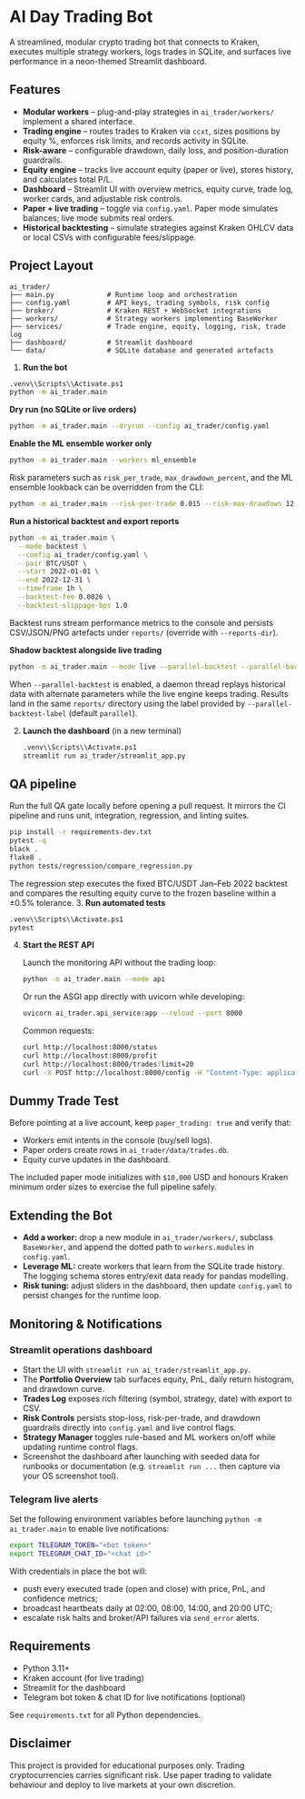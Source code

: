 # AI Day Trading Bot

A streamlined, modular crypto trading bot that connects to Kraken, executes multiple strategy workers, logs trades in SQLite, and surfaces live performance in a neon-themed Streamlit dashboard.

## Features

- **Modular workers** – plug-and-play strategies in `ai_trader/workers/` implement a shared interface.
- **Trading engine** – routes trades to Kraken via `ccxt`, sizes positions by equity %, enforces risk limits, and records activity in SQLite.
- **Risk-aware** – configurable drawdown, daily loss, and position-duration guardrails.
- **Equity engine** – tracks live account equity (paper or live), stores history, and calculates total P/L.
- **Dashboard** – Streamlit UI with overview metrics, equity curve, trade log, worker cards, and adjustable risk controls.
- **Paper + live trading** – toggle via `config.yaml`. Paper mode simulates balances; live mode submits real orders.
- **Historical backtesting** – simulate strategies against Kraken OHLCV data or local CSVs with configurable fees/slippage.

## Project Layout

```
ai_trader/
├── main.py             # Runtime loop and orchestration
├── config.yaml         # API keys, trading symbols, risk config
├── broker/             # Kraken REST + WebSocket integrations
├── workers/            # Strategy workers implementing BaseWorker
├── services/           # Trade engine, equity, logging, risk, trade log
├── dashboard/          # Streamlit dashboard
└── data/               # SQLite database and generated artefacts
```


1. **Run the bot**

```bash
.venv\\Scripts\\Activate.ps1
python -m ai_trader.main
```

**Dry run (no SQLite or live orders)**

```bash
python -m ai_trader.main --dryrun --config ai_trader/config.yaml
```

**Enable the ML ensemble worker only**

```bash
python -m ai_trader.main --workers ml_ensemble
```

Risk parameters such as `risk_per_trade`, `max_drawdown_percent`, and the ML ensemble lookback can be overridden from the CLI:

```bash
python -m ai_trader.main --risk-per-trade 0.015 --risk-max-drawdown 12 --ml-window-size 200
```

**Run a historical backtest and export reports**

```bash
python -m ai_trader.main \
  --mode backtest \
  --config ai_trader/config.yaml \
  --pair BTC/USDT \
  --start 2022-01-01 \
  --end 2022-12-31 \
  --timeframe 1h \
  --backtest-fee 0.0026 \
  --backtest-slippage-bps 1.0
```

Backtest runs stream performance metrics to the console and persists CSV/JSON/PNG artefacts under `reports/` (override with `--reports-dir`).

**Shadow backtest alongside live trading**

```bash
python -m ai_trader.main --mode live --parallel-backtest --parallel-backtest-start 2023-01-01 --parallel-backtest-end 2023-03-01
```

When `--parallel-backtest` is enabled, a daemon thread replays historical data with alternate parameters while the live engine keeps trading. Results land in the same `reports/` directory using the label provided by `--parallel-backtest-label` (default `parallel`).

2. **Launch the dashboard** (in a new terminal)

   ```bash
   .venv\\Scripts\\Activate.ps1
   streamlit run ai_trader/streamlit_app.py
   ```


## QA pipeline

Run the full QA gate locally before opening a pull request. It mirrors the CI pipeline and runs unit, integration, regression, and linting suites.

```bash
pip install -r requirements-dev.txt
pytest -q
black .
flake8 .
python tests/regression/compare_regression.py
```

The regression step executes the fixed BTC/USDT Jan–Feb 2022 backtest and compares the resulting equity curve to the frozen baseline within a ±0.5% tolerance.
3. **Run automated tests**

   ```bash
   .venv\\Scripts\\Activate.ps1
   pytest
   ```

4. **Start the REST API**

   Launch the monitoring API without the trading loop:

   ```bash
   python -m ai_trader.main --mode api
   ```

   Or run the ASGI app directly with uvicorn while developing:

   ```bash
   uvicorn ai_trader.api_service:app --reload --port 8000
   ```

   Common requests:

   ```bash
   curl http://localhost:8000/status
   curl http://localhost:8000/profit
   curl http://localhost:8000/trades?limit=20
   curl -X POST http://localhost:8000/config -H "Content-Type: application/json" -d '{"risk_per_trade":0.02}'
   ```

## Dummy Trade Test

Before pointing at a live account, keep `paper_trading: true` and verify that:

- Workers emit intents in the console (buy/sell logs).
- Paper orders create rows in `ai_trader/data/trades.db`.
- Equity curve updates in the dashboard.

The included paper mode initializes with `$10,000` USD and honours Kraken minimum order sizes to exercise the full pipeline safely.

## Extending the Bot

- **Add a worker:** drop a new module in `ai_trader/workers/`, subclass `BaseWorker`, and append the dotted path to `workers.modules` in `config.yaml`.
- **Leverage ML:** create workers that learn from the SQLite trade history. The logging schema stores entry/exit data ready for pandas modelling.
- **Risk tuning:** adjust sliders in the dashboard, then update `config.yaml` to persist changes for the runtime loop.

## Monitoring & Notifications

### Streamlit operations dashboard

- Start the UI with `streamlit run ai_trader/streamlit_app.py`.
- The **Portfolio Overview** tab surfaces equity, PnL, daily return histogram, and drawdown curve.
- **Trades Log** exposes rich filtering (symbol, strategy, date) with export to CSV.
- **Risk Controls** persists stop-loss, risk-per-trade, and drawdown guardrails directly into `config.yaml` and live control flags.
- **Strategy Manager** toggles rule-based and ML workers on/off while updating runtime control flags.
- Screenshot the dashboard after launching with seeded data for runbooks or documentation (e.g. `streamlit run ...` then capture via your OS screenshot tool).

### Telegram live alerts

Set the following environment variables before launching `python -m ai_trader.main` to enable live notifications:

```bash
export TELEGRAM_TOKEN="<bot token>"
export TELEGRAM_CHAT_ID="<chat id>"
```

With credentials in place the bot will:

- push every executed trade (open and close) with price, PnL, and confidence metrics;
- broadcast heartbeats daily at 02:00, 08:00, 14:00, and 20:00 UTC;
- escalate risk halts and broker/API failures via `send_error` alerts.

## Requirements

- Python 3.11+
- Kraken account (for live trading)
- Streamlit for the dashboard
- Telegram bot token & chat ID for live notifications (optional)

See `requirements.txt` for all Python dependencies.

## Disclaimer

This project is provided for educational purposes only. Trading cryptocurrencies carries significant risk. Use paper trading to validate behaviour and deploy to live markets at your own discretion.
